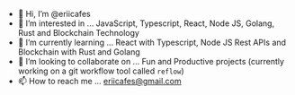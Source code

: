 - 👋 Hi, I’m @eriicafes
- 👀 I’m interested in ... JavaScript, Typescript, React, Node JS, Golang, Rust and Blockchain Technology
- 🌱 I’m currently learning ... React with Typescript, Node JS Rest APIs and Blockchain with Rust and Golang
- 💞️ I’m looking to collaborate on ... Fun and Productive projects (currently working on a git workflow tool called `reflow`)
- 📫 How to reach me ... eriicafes@gmail.com

<!---
eriicafes/eriicafes is a ✨ special ✨ repository because its `README.md` (this file) appears on your GitHub profile.
You can click the Preview link to take a look at your changes.
--->
